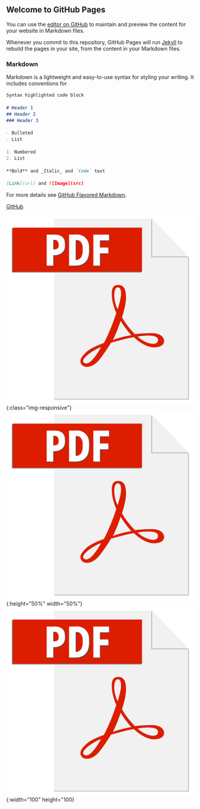 ## Welcome to GitHub Pages

You can use the [editor on GitHub](https://github.com/Duale100/Nabonett/edit/main/README.md) to maintain and preview the content for your website in Markdown files.

Whenever you commit to this repository, GitHub Pages will run [Jekyll](https://jekyllrb.com/) to rebuild the pages in your site, from the content in your Markdown files.

### Markdown

Markdown is a lightweight and easy-to-use syntax for styling your writing. It includes conventions for

```markdown
Syntax highlighted code block

# Header 1
## Header 2
### Header 3

- Bulleted
- List

1. Numbered
2. List

**Bold** and _Italic_ and `Code` text

[Link](url) and ![Image](src)
```

For more details see [GitHub Flavored Markdown](https://guides.github.com/features/mastering-markdown/).


[GitHub](http://github.com)


![test image size](/images/adobe-pdf-file-icon-logo-vector.png){:class="img-responsive"}
![test image size](/images/adobe-pdf-file-icon-logo-vector.png){:height="50%" width="50%"}
![test image size](/images/adobe-pdf-file-icon-logo-vector.png){:width="100" height="100}
